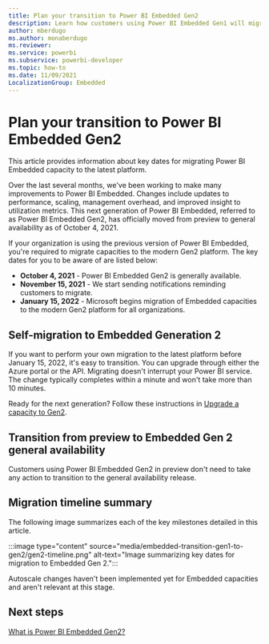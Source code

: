 ```yaml
---
title: Plan your transition to Power BI Embedded Gen2
description: Learn how customers using Power BI Embedded Gen1 will migrate to Embedded Gen2 and key dates to plan for.
author: mberdugo
ms.author: monaberdugo
ms.reviewer: 
ms.service: powerbi
ms.subservice: powerbi-developer
ms.topic: how-to
ms.date: 11/09/2021
LocalizationGroup: Embedded
---
```


# Plan your transition to Power BI Embedded Gen2

This article provides information about key dates for migrating Power BI Embedded capacity to the latest platform.

Over the last several months, we've been working to make many improvements to Power BI Embedded. Changes include updates to performance, scaling, management overhead, and improved insight to utilization metrics. This next generation of Power BI Embedded, referred to as Power BI Embedded Gen2, has officially moved from preview to general availability as of October 4, 2021.

If your organization is using the previous version of Power BI Embedded, you're required to migrate capacities to the modern Gen2 platform. The key dates for you to be aware of are listed below:

* **October 4, 2021** - Power BI Embedded Gen2 is generally available.
* **November 15, 2021** - We start sending notifications reminding customers to migrate.
* **January 15, 2022** - Microsoft begins migration of Embedded capacities to the modern Gen2 platform for all organizations.

## Self-migration to Embedded Generation 2

If you want to perform your own migration to the latest platform before January 15, 2022, it's easy to transition. You can upgrade through either the Azure portal or the API. Migrating doesn't interrupt your Power BI service. The change typically completes within a minute and won't take more than 10 minutes.

Ready for the next generation? Follow these instructions in [Upgrade a capacity to Gen2](azure-pbie-create-capacity.md#upgrade-a-capacity-to-gen2).

## Transition from preview to Embedded Gen 2 general availability

Customers using Power BI Embedded Gen2 in preview don't need to take any action to transition to the general availability release.

## Migration timeline summary

The following image summarizes each of the key milestones detailed in this article.

  :::image type="content" source="media/embedded-transition-gen1-to-gen2/gen2-timeline.png" alt-text="Image summarizing key dates for migration to Embedded Gen 2.":::

Autoscale changes haven't been implemented yet for Embedded capacities and aren't relevant at this stage.

## Next steps

[What is Power BI Embedded Gen2?](power-bi-embedded-generation-2.md)
